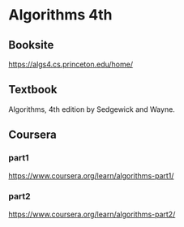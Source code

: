 # Algorithms 4th

## Booksite

https://algs4.cs.princeton.edu/home/

## Textbook

Algorithms, 4th edition by Sedgewick and Wayne.

## Coursera

### part1

https://www.coursera.org/learn/algorithms-part1/

### part2

https://www.coursera.org/learn/algorithms-part2/